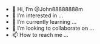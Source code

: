 - 👋 Hi, I’m @John88888888m
- 👀 I’m interested in ...
- 🌱 I’m currently learning ...
- 💞️ I’m looking to collaborate on ...
- 📫 How to reach me ...

<!---
John88888888m/John88888888m is a ✨ special ✨ repository because its `README.md` (this file) appears on your GitHub profile.
You can click the Preview link to take a look at your changes.
--->
